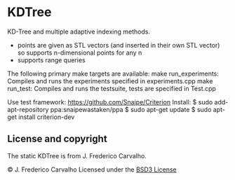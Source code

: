 # KDTree

KD-Tree and multiple adaptive indexing methods.

- points are given as STL vectors (and inserted in their own STL vector) so supports n-dimensional points for any n
- supports range queries

The following primary make targets are available:
    make run\_experiments: Compiles and runs the experiments specified in experiments.cpp
    make run\_test: Compiles and runs the testsuite, tests are specified in Test.cpp
 

Use test framework: https://github.com/Snaipe/Criterion
    Install:
        $ sudo add-apt-repository ppa:snaipewastaken/ppa
        $ sudo apt-get update
        $ sudo apt-get install criterion-dev



## License and copyright

The static KDTree is from J. Frederico Carvalho.

© J. Frederico Carvalho
Licensed under the [BSD3 License](LICENSE)
